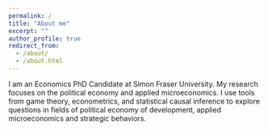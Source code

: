 ```yaml
---
permalink: /
title: "About me"
excerpt: ""
author_profile: true
redirect_from: 
  - /about/
  - /about.html
---
```

I am an Economics PhD Candidate at Simon Fraser University. My research focuses on the political economy and applied microeconomics. I use tools from game theory, econometrics, and statistical causal inference to explore questions in fields of political economy of development, applied microeconomics and strategic behaviors. 

